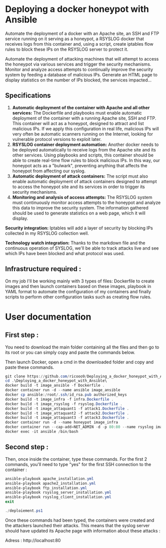 # Deploying a docker honeypot with Ansible
Automate the deployment of a docker with an Apache site, an SSH and FTP service running on it serving as a honeypot, a RSYSLOG docker that receives logs from this container and, using a script, create iptables flow rules to block these IPs on the RSYSLOG server to protect it.

Automate the deployment of attacking machines that will attempt to access the honeypot via various services and trigger the security mechanisms. 
Monitor and analyze access attempts to continually improve the security system by feeding a database of malicious IPs.
Generate an HTML page to display statistics on the number of IPs blocked, the services impacted...

## Specifications

1. **Automatic deployment of the container with Apache and all other services:** The Dockerfile and playbooks must enable automatic deployment of the container with a running Apache site, SSH and FTP. This container will act as a honeypot, designed to attract and list malicious IPs. If we apply this configuration in real life, malicious IPs will very often be automatic scanners running on the Internet, looking for vulnerable protocol versions to exploit later.
2. **RSYSLOG container deployment automation:** Another docker needs to be deployed automatically to receive logs from the Apache site and its other services. Using playbooks and scripts, this container should be able to create real-time flow rules to block malicious IPs. In this way, our honeypot acts as a "bulwark", preventing anything that affects the honeypot from affecting our syslog.
3. **Automatic deployment of attack containers:** The script must also enable automatic deployment of attack containers designed to attempt to access the honeypot site and its services in order to trigger its security mechanisms.
4. **Monitoring and analysis of access attempts:** The RSYSLOG system must continuously monitor access attempts to the honeypot and analyze this data to improve the security system. The information gathered should be used to generate statistics on a web page, which it will display.

**Security integration:** Iptables will add a layer of security by blocking IPs collected in my RSYSLOG collection well.

**Technology watch integration:** Thanks to the markdown file and the continuous operation of SYSLOG, we'll be able to track attacks live and see which IPs have been blocked and what protocol was used.

## Infrastructure required :

On my job I'll be working mainly with 3 types of files: Dockerfile to create images and then launch containers based on these images, playbook in YAML format to automate the configuration of my containers and finally scripts to perform other configuration tasks such as creating flow rules.

# User documentation

## First step :

You need to download the main folder containing all the files and then go to its root or you can simply copy and paste the commands below.

Then launch Docker, open a cmd in the downloaded folder and copy and paste these commands.

```powershell
git clone https://github.com/ricooo9/Deploying_a_docker_honeypot_with_Ansible.git
cd .\Deploying_a_docker_honeypot_with_Ansible\
docker build -t image_ansible -f Dockerfile .
docker container run -d --name ansible image_ansible
docker cp ansible:/root/.ssh/id_rsa.pub authorized_keys
docker build -t image_infra -f infra.Dockerfile .
docker build -t image_rsyslog -f rsyslog.Dockerfile .
docker build -t image_attaquant1 -f attack1.Dockerfile .
docker build -t image_attaquant2 -f attack2.Dockerfile .
docker build -t image_attaquant3 -f attack3.Dockerfile .
docker container run -d --name honeypot image_infra
docker container run --cap-add=NET_ADMIN -d -p 80:80 --name rsyslog image_rsyslog
docker exec -it ansible /bin/bash
```

## Second step :

Then, once inside the container, type these commands. For the first 2 commands, you'll need to type "yes" for the first SSH connection to the container :

```powershell
ansible-playbook apache_installation.yml
ansible-playbook apache2_installation.yml
ansible-playbook ftp_installation.yml
ansible-playbook rsyslog_server_installation.yml
ansible-playbook rsyslog_client_installation.yml
exit

./deploiement.ps1
```

Once these commands had been typed, the containers were created and the attackers launched their attacks. This means that the syslog server should have updated its Apache page with information about these attacks :

Adress : http://localhost:80

